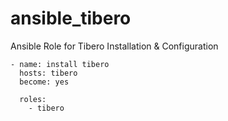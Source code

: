 # ansible_tibero
Ansible Role for Tibero Installation &amp; Configuration

```
- name: install tibero 
  hosts: tibero
  become: yes

  roles:
    - tibero
```
